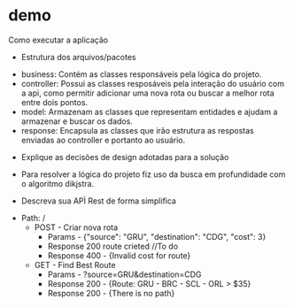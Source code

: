 # demo

  Como executar a aplicação
 * Estrutura dos arquivos/pacotes
 - business: Contém as classes responsáveis pela lógica do projeto.
 - controller: Possui as classes resposáveis pela interação do usuário com a api, como permitir adicionar uma nova rota ou buscar a melhor rota entre dois pontos.
 - model: Armazenam as classes que representam entidades e ajudam a armazenar e buscar os dados.
 - response: Encapsula as classes que irão estrutura as respostas enviadas ao controller e portanto ao usuário.

 * Explique as decisões de design adotadas para a solução
-  Para resolver a lógica do projeto fiz uso da busca em profundidade com o algoritmo dikjstra.

 * Descreva sua APÌ Rest de forma simplifica
 - Path: /
     - POST - Criar nova rota 
         - Params - {"source": "GRU", "destination": "CDG", "cost": 3}
         - Response 200 route crieted
         //To do
         - Response 400 - {Invalid cost for route}
     - GET - Find Best Route
         - Params - ?source=GRU&destination=CDG
         - Response 200 - {Route:  GRU - BRC - SCL - ORL  > $35}
         - Response 200 - {There is no path}